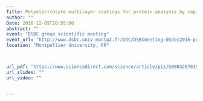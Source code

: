 ```yaml
---
Title: Polyelectrolyte multilayer coatings for protein analysis by capillary electrophoresis
author: ""
Date: 2016-12-05T10:55:00
abstract: ""
event: "DSBC group scientific meeting"
event_url: "http://www.dsbc.univ-montp2.fr/DOC/DSBCmeeting-05dec2016-program.pdf"
location: "Montpellier University, FR"



url_pdf: "https://www.sciencedirect.com/science/article/pii/S0003267019300479"
url_slides: ""
url_video: ""


---
```

